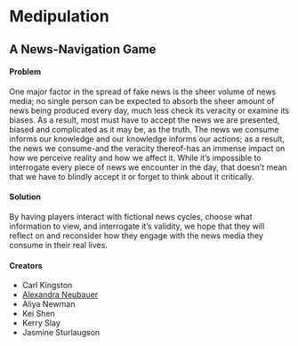 # Medipulation
## A News-Navigation Game

#### Problem
One major factor in the spread of fake news is the sheer volume of news media; no single person can be expected to absorb the sheer amount of news being produced every day, much less check its veracity or examine its biases. As a result, most must have to accept the news we are presented, biased and complicated as it may be, as the truth. The news we consume informs our knowledge and our knowledge informs our actions; as a result, the news we consume-and the veracity thereof-has an immense impact on how we perceive reality and how we affect it. While it’s impossible to interrogate every piece of news we encounter in the day, that doesn’t mean that we have to blindly accept it or forget to think about it critically.



#### Solution
<p>By having players interact with fictional news cycles, choose what information to view, and interrogate it’s validity, we hope that they will reflect on and reconsider how they engage with the news media they consume in their real lives.

#### Creators
- Carl Kingston
- [Alexandra Neubauer](https://github.com/vixenPi)
- Aliya Newman
- Kei Shen
- Kerry Slay
- Jasmine Sturlaugson
